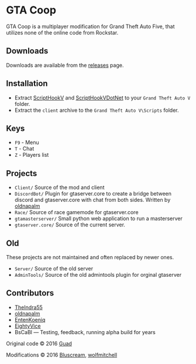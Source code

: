 # GTA Coop
GTA Coop is a multiplayer modification for Grand Theft Auto Five, that utilizes none of the online code from Rockstar.

## Downloads
Downloads are available from the [releases](https://github.com/oldnapalm/GTACoOp/releases) page.

## Installation

* Extract [ScriptHookV](http://www.dev-c.com/gtav/scripthookv/) and [ScriptHookVDotNet](https://github.com/scripthookvdotnet/scripthookvdotnet) to your `Grand Theft Auto V` folder.
* Extract the `client` archive to the `Grand Theft Auto V\Scripts` folder.

## Keys

* `F9` - Menu
* `T` - Chat
* `Z` - Players list

## Projects

* `Client/` Source of the mod and client 
* `DiscordBot/` Plugin for gtaserver.core to create a bridge between discord and gtaserver.core with chat from both sides. Written by [oldnapalm](https://github.com/oldnapalm)
* `Race/` Source of race gamemode for gtaserver.core
* `gtamasterserver/` Small python web application to run a masterserver
* `gtaserver.core/` Source of the current server.

## Old

These projects are not maintained and often replaced by newer ones.

* `Server/` Source of the old server
* `AdminTools/` Source of the old admintools plugin for orginal gtaserver

## Contributors

* [TheIndra55](https://github.com/theindra55)
* [oldnapalm](https://github.com/oldnapalm)
* [EntenKoeniq](https://github.com/EntenKoeniq)
* [EightyVice](https://github.com/EightyVice)
* BsCaBl — Testing, feedback, running alpha build for years

Original code © 2016 [Guad](https://github.com/Guad)

Modifications © 2016 [Bluscream](https://github.com/Bluscream), [wolfmitchell](https://github.com/soccermitchy)
